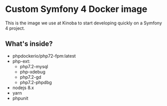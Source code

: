 # Custom Symfony 4 Docker image

This is the image we use at Kinoba to start developing quickly on a Symfony 4 project.

## What's inside?

- phpdockerio/php72-fpm:latest
- php-ext:
    - php7.2-mysql
    - php-xdebug
    - php7.2-gd
    - php7.2-phpdbg
- nodejs 8.x
- yarn
- phpunit
